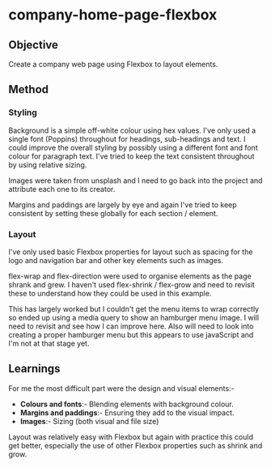 # company-home-page-flexbox

## Objective

Create a company web page using Flexbox to layout elements.

## Method

### Styling

Background is a simple off-white colour using hex values. I've only used a
single font (Poppins) throughout for headings, sub-headings and text. I could
improve the overall styling by possibly using a different font and font colour
for paragraph text. I've tried to keep the text consistent throughout by using
relative sizing.

Images were taken from unsplash and I need to go back into the project and
attribute each one to its creator.

Margins and paddings are largely by eye and again I've tried to keep
consistent by setting these globally for each section / element.

### Layout

I've only used basic Flexbox properties for layout such as spacing for the logo
and navigation bar and other key elements such as images.

flex-wrap and flex-direction were used to organise elements as the page shrank
and grew. I haven't used flex-shrink / flex-grow and need to revisit these
to understand how they could be used in this example.

This has largely worked but I couldn't get the menu items to wrap correctly so
ended up using a media query to show an hamburger menu image. I will need to
revisit and see how I can improve here. Also will need to look into creating a
proper hamburger menu but this appears to use javaScript and I'm not at that
stage yet.

## Learnings

For me the most difficult part were the design and visual elements:-

- **Colours and fonts**:- Blending elements with background colour.
- **Margins and paddings**:- Ensuring they add to the visual impact.
- **Images**:- Sizing (both visual and file size)

Layout was relatively easy with Flexbox but again with practice this could get
better, especially the use of other Flexbox properties such as shrink and grow.
